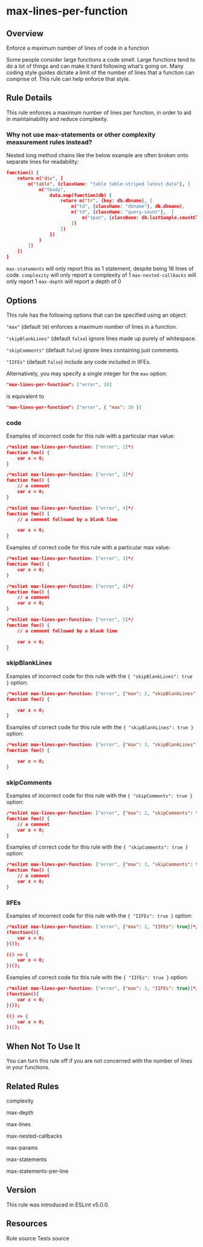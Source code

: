 
# max-lines-per-function
## Overview
Enforce a maximum number of lines of code in a function



Some people consider large functions a code smell. Large functions tend to do a lot of things and can make it hard following what’s going on. Many coding style guides dictate a limit of the number of lines that a function can comprise of. This rule can help enforce that style.
## Rule Details
This rule enforces a maximum number of lines per function, in order to aid in maintainability and reduce complexity.
### Why not use max-statements or other complexity measurement rules instead?
Nested long method chains like the below example are often broken onto separate lines for readability:

```json
function() {
    return m("div", [
        m("table", {className: "table table-striped latest-data"}, [
            m("tbody",
                data.map(function(db) {
                    return m("tr", {key: db.dbname}, [
                        m("td", {className: "dbname"}, db.dbname),
                        m("td", {className: "query-count"},  [
                            m("span", {className: db.lastSample.countClassName}, db.lastSample.nbQueries)
                        ])
                    ])
                })
            )
        ])
    ])
}
```

`max-statements` will only report this as 1 statement, despite being 16 lines of code.
`complexity` will only report a complexity of 1
`max-nested-callbacks` will only report 1
`max-depth` will report a depth of 0

## Options
This rule has the following options that can be specified using an object:


`"max"` (default `50`) enforces a maximum number of lines in a function.


`"skipBlankLines"` (default `false`) ignore lines made up purely of whitespace.


`"skipComments"` (default `false`) ignore lines containing just comments.


`"IIFEs"` (default `false`) include any code included in IIFEs.


Alternatively, you may specify a single integer for the `max` option:

```json
"max-lines-per-function": ["error", 20]
```
is equivalent to

```json
"max-lines-per-function": ["error", { "max": 20 }]
```
### code
Examples of incorrect code for this rule with a particular max value:


```json
/*eslint max-lines-per-function: ["error", 2]*/
function foo() {
    var x = 0;
}
```


```json
/*eslint max-lines-per-function: ["error", 3]*/
function foo() {
    // a comment
    var x = 0;
}
```


```json
/*eslint max-lines-per-function: ["error", 4]*/
function foo() {
    // a comment followed by a blank line

    var x = 0;
}
```
Examples of correct code for this rule with a particular max value:


```json
/*eslint max-lines-per-function: ["error", 3]*/
function foo() {
    var x = 0;
}
```


```json
/*eslint max-lines-per-function: ["error", 4]*/
function foo() {
    // a comment
    var x = 0;
}
```


```json
/*eslint max-lines-per-function: ["error", 5]*/
function foo() {
    // a comment followed by a blank line

    var x = 0;
}
```
### skipBlankLines
Examples of incorrect code for this rule with the `{ "skipBlankLines": true }` option:


```json
/*eslint max-lines-per-function: ["error", {"max": 2, "skipBlankLines": true}]*/
function foo() {

    var x = 0;
}
```
Examples of correct code for this rule with the `{ "skipBlankLines": true }` option:


```json
/*eslint max-lines-per-function: ["error", {"max": 3, "skipBlankLines": true}]*/
function foo() {

    var x = 0;
}
```
### skipComments
Examples of incorrect code for this rule with the `{ "skipComments": true }` option:


```json
/*eslint max-lines-per-function: ["error", {"max": 2, "skipComments": true}]*/
function foo() {
    // a comment
    var x = 0;
}
```
Examples of correct code for this rule with the `{ "skipComments": true }` option:


```json
/*eslint max-lines-per-function: ["error", {"max": 3, "skipComments": true}]*/
function foo() {
    // a comment
    var x = 0;
}
```
### IIFEs
Examples of incorrect code for this rule with the `{ "IIFEs": true }` option:


```json
/*eslint max-lines-per-function: ["error", {"max": 2, "IIFEs": true}]*/
(function(){
    var x = 0;
}());

(() => {
    var x = 0;
})();
```
Examples of correct code for this rule with the `{ "IIFEs": true }` option:


```json
/*eslint max-lines-per-function: ["error", {"max": 3, "IIFEs": true}]*/
(function(){
    var x = 0;
}());

(() => {
    var x = 0;
})();
```
## When Not To Use It
You can turn this rule off if you are not concerned with the number of lines in your functions.
## Related Rules


complexity 

max-depth 

max-lines 

max-nested-callbacks 

max-params 

max-statements 

max-statements-per-line 


## Version
This rule was introduced in ESLint v5.0.0.
## Resources

Rule source 
Tests source 


